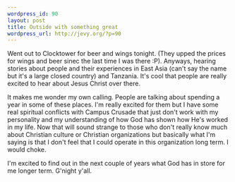 ```yaml
--- 
wordpress_id: 90
layout: post
title: Outside with something great
wordpress_url: http://jevy.org/?p=90
---
```

Went out to Clocktower for beer and wings tonight.  (They upped the prices for wings and beer sinec the last time I was there :P).  Anyways, hearing stories about people and their experiences in East Asia (can't say the name but it's a large closed country) and Tanzania.  It's cool that people are really excited to hear about Jesus Christ over there.

It makes me wonder my own calling.  People are talking about spending a year in some of these places.  I'm really excited for them but I have some real spiritual conflicts with Campus Crusade that just don't work with my personality and my understanding of how God has shown how He's worked in my life.  Now that will sound strange to those who don't really know much about Christian culture or Christian organizations but basically what I'm saying is that I don't feel that I could operate in this organization long term.  I would choke.

I'm excited to find out in the next couple of years what God has in store for me longer term.  G'night y'all.
